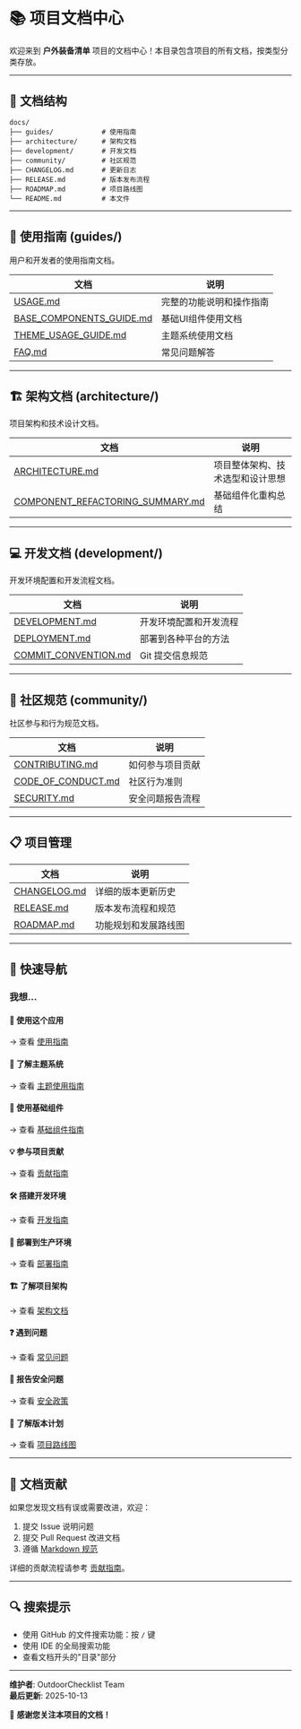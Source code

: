 # 📚 项目文档中心

欢迎来到 **户外装备清单** 项目的文档中心！本目录包含项目的所有文档，按类型分类存放。

---

## 📂 文档结构

```
docs/
├── guides/            # 使用指南
├── architecture/      # 架构文档
├── development/       # 开发文档
├── community/         # 社区规范
├── CHANGELOG.md       # 更新日志
├── RELEASE.md         # 版本发布流程
├── ROADMAP.md         # 项目路线图
└── README.md          # 本文件
```

---

## 📖 使用指南 (guides/)

用户和开发者的使用指南文档。

| 文档 | 说明 |
|------|------|
| [USAGE.md](guides/USAGE.md) | 完整的功能说明和操作指南 |
| [BASE_COMPONENTS_GUIDE.md](guides/BASE_COMPONENTS_GUIDE.md) | 基础UI组件使用文档 |
| [THEME_USAGE_GUIDE.md](guides/THEME_USAGE_GUIDE.md) | 主题系统使用文档 |
| [FAQ.md](guides/FAQ.md) | 常见问题解答 |

---

## 🏗️ 架构文档 (architecture/)

项目架构和技术设计文档。

| 文档 | 说明 |
|------|------|
| [ARCHITECTURE.md](architecture/ARCHITECTURE.md) | 项目整体架构、技术选型和设计思想 |
| [COMPONENT_REFACTORING_SUMMARY.md](architecture/COMPONENT_REFACTORING_SUMMARY.md) | 基础组件化重构总结 |

---

## 💻 开发文档 (development/)

开发环境配置和开发流程文档。

| 文档 | 说明 |
|------|------|
| [DEVELOPMENT.md](development/DEVELOPMENT.md) | 开发环境配置和开发流程 |
| [DEPLOYMENT.md](development/DEPLOYMENT.md) | 部署到各种平台的方法 |
| [COMMIT_CONVENTION.md](development/COMMIT_CONVENTION.md) | Git 提交信息规范 |

---

## 👥 社区规范 (community/)

社区参与和行为规范文档。

| 文档 | 说明 |
|------|------|
| [CONTRIBUTING.md](community/CONTRIBUTING.md) | 如何参与项目贡献 |
| [CODE_OF_CONDUCT.md](community/CODE_OF_CONDUCT.md) | 社区行为准则 |
| [SECURITY.md](community/SECURITY.md) | 安全问题报告流程 |

---

## 📋 项目管理

| 文档 | 说明 |
|------|------|
| [CHANGELOG.md](CHANGELOG.md) | 详细的版本更新历史 |
| [RELEASE.md](RELEASE.md) | 版本发布流程和规范 |
| [ROADMAP.md](ROADMAP.md) | 功能规划和发展路线图 |

---

## 🎯 快速导航

### 我想...

#### 📱 使用这个应用
→ 查看 [使用指南](guides/USAGE.md)

#### 🎨 了解主题系统
→ 查看 [主题使用指南](guides/THEME_USAGE_GUIDE.md)

#### 🧩 使用基础组件
→ 查看 [基础组件指南](guides/BASE_COMPONENTS_GUIDE.md)

#### 💡 参与项目贡献
→ 查看 [贡献指南](community/CONTRIBUTING.md)

#### 🛠️ 搭建开发环境
→ 查看 [开发指南](development/DEVELOPMENT.md)

#### 🚀 部署到生产环境
→ 查看 [部署指南](development/DEPLOYMENT.md)

#### 🏗️ 了解项目架构
→ 查看 [架构文档](architecture/ARCHITECTURE.md)

#### ❓ 遇到问题
→ 查看 [常见问题](guides/FAQ.md)

#### 🐛 报告安全问题
→ 查看 [安全政策](community/SECURITY.md)

#### 📅 了解版本计划
→ 查看 [项目路线图](ROADMAP.md)

---

## 📝 文档贡献

如果您发现文档有误或需要改进，欢迎：

1. 提交 Issue 说明问题
2. 提交 Pull Request 改进文档
3. 遵循 [Markdown 规范](https://www.markdownguide.org/)

详细的贡献流程请参考 [贡献指南](community/CONTRIBUTING.md)。

---

## 🔍 搜索提示

- 使用 GitHub 的文件搜索功能：按 `/` 键
- 使用 IDE 的全局搜索功能
- 查看文档开头的"目录"部分

---

**维护者**: OutdoorChecklist Team  
**最后更新**: 2025-10-13

🎉 **感谢您关注本项目的文档！**
